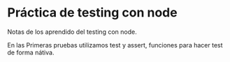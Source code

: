 # Práctica de testing con node
Notas de los aprendido del testing con node. 

En las Primeras pruebas utilizamos test y assert, funciones para hacer test de forma nátiva.
